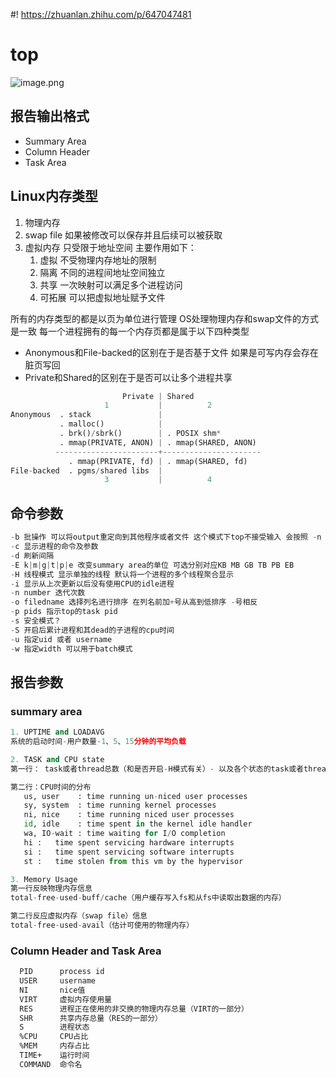 #! https://zhuanlan.zhihu.com/p/647047481
# top

![image.png](https://intranetproxy.alipay.com/skylark/lark/0/2023/png/94756340/1682300206455-47bfb3ab-6225-4e75-83da-89aad8e876fe.png#clientId=ub8f3dfdc-2f01-4&from=paste&height=293&id=uc73eb6d1&originHeight=586&originWidth=1792&originalType=binary&ratio=2&rotation=0&showTitle=false&size=690463&status=done&style=none&taskId=u9ae7341b-b97d-4057-bc4b-f7be2437012&title=&width=896)

## 报告输出格式

- Summary Area
- Column Header
- Task Area

## Linux内存类型

1. 物理内存
2. swap file 如果被修改可以保存并且后续可以被获取
3. 虚拟内存 只受限于地址空间 主要作用如下：
   1. 虚拟 不受物理内存地址的限制
   2. 隔离 不同的进程间地址空间独立
   3. 共享 一次映射可以满足多个进程访问
   4. 可拓展 可以把虚拟地址赋予文件

所有的内存类型的都是以页为单位进行管理 OS处理物理内存和swap文件的方式是一致
每一个进程拥有的每一个内存页都是属于以下四种类型

- Anonymous和File-backed的区别在于是否基于文件 如果是可写内存会存在脏页写回
- Private和Shared的区别在于是否可以让多个进程共享

```python
                         Private | Shared
                     1           |          2
Anonymous  . stack               |
           . malloc()            |
           . brk()/sbrk()        | . POSIX shm*
           . mmap(PRIVATE, ANON) | . mmap(SHARED, ANON)
          -----------------------+----------------------
             . mmap(PRIVATE, fd) | . mmap(SHARED, fd)
File-backed  . pgms/shared libs  |
                     3           |          4

```

## 命令参数

```python
-b 批操作 可以将output重定向到其他程序或者文件 这个模式下top不接受输入 会按照 -n 指示的迭代次数进行迭代输出
-c 显示进程的命令及参数
-d 刷新间隔
-E k|m|g|t|p|e 改变summary area的单位 可选分别对应KB MB GB TB PB EB 
-H 线程模式 显示单独的线程 默认将一个进程的多个线程聚合显示
-i 显示从上次更新以后没有使用CPU的idle进程
-n number 迭代次数
-o filedname 选择列名进行排序 在列名前加+号从高到低排序 -号相反
-p pids 指示top的task pid
-s 安全模式？
-S 开启后累计进程和其dead的子进程的cpu时间
-u 指定uid 或者 username
-w 指定width 可以用于batch模式
```

## 报告参数

### summary area

```python
1. UPTIME and LOADAVG
系统的启动时间-用户数量-1、5、15分钟的平均负载

2. TASK and CPU state
第一行： task或者thread总数（和是否开启-H模式有关）- 以及各个状态的task或者thread数量（running；sleeping；stopped；zombie）

第二行：CPU时间的分布
   us, user    : time running un-niced user processes
   sy, system  : time running kernel processes
   ni, nice    : time running niced user processes
   id, idle    : time spent in the kernel idle handler
   wa, IO-wait : time waiting for I/O completion
   hi :   time spent servicing hardware interrupts
   si :   time spent servicing software interrupts
   st :   time stolen from this vm by the hypervisor

3. Memory Usage
第一行反映物理内存信息
total-free-used-buff/cache（用户缓存写入fs和从fs中读取出数据的内存）

第二行反应虚拟内存（swap file）信息
total-free-used-avail（估计可使用的物理内存）
```

### Column Header and Task Area

```bash
  PID      process id
  USER     username
  NI       nice值
  VIRT     虚拟内存使用量
  RES      进程正在使用的非交换的物理内存总量（VIRT的一部分）
  SHR      共享内存总量（RES的一部分）
  S        进程状态
  %CPU     CPU占比
  %MEM     内存占比
  TIME+    运行时间
  COMMAND  命令名
```
